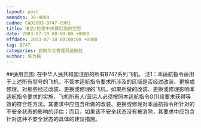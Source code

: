 ```yaml
---
layout: post
amendno: 39-4084
cadno: CAD2003-B747-09R1
title: 清洁/检查中央翼后部的空腔
date: 2003-07-10 00:00:00 +0800
effdate: 2003-07-10 00:00:00 +0800
tag: B747
categories: 民航华北管理局适航处
author: 朱为民
---
```


##适用范围:
在中华人民共和国注册的所有B747系列飞机。
注1：本适航指令适用于上述所有型号的飞机，不管本适航指令要求所涉及的区域是否经过改装、更换或修理。对那些经过改装、更换或修理的飞机，如果所做的改装、更换或修理影响本适航指令要求的实施，飞机所有人/营运人必须按照本适航指令G(1)段要求获得等效的符合性方法。其要求中应包含所做的改装、更换或修理对本适航指令所针对的不安全状态的影响的评估；而且，如果该不安全状态没有被消除，其要求中应包含针对这种不安全状态的具体的建议措施。

